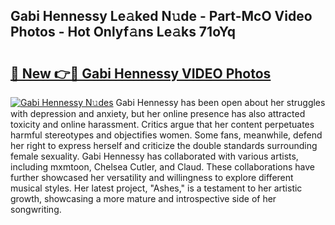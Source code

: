 ## Gabi Hennessy Le𝚊ked N𝚞de - Part-McO Video Photos - Hot Onlyf𝚊ns Le𝚊ks 71oYq

# <h2><a href="http://ab26949.deff.icu/?id=Gabi+Hennessy">🔗 New 👉🔴 Gabi Hennessy VIDEO Photos</a></h2>

[![Gabi Hennessy N𝚞des](https://i.imgur.com/rIISA9y.gif)](http://ab26949.deff.icu/?id=Gabi+Hennessy)
Gabi Hennessy has been open about her struggles with depression and anxiety, but her online presence has also attracted toxicity and online harassment. Critics argue that her content perpetuates harmful stereotypes and objectifies women. Some fans, meanwhile, defend her right to express herself and criticize the double standards surrounding female sexuality. Gabi Hennessy has collaborated with various artists, including mxmtoon, Chelsea Cutler, and Claud. These collaborations have further showcased her versatility and willingness to explore different musical styles. Her latest project, "Ashes," is a testament to her artistic growth, showcasing a more mature and introspective side of her songwriting.
